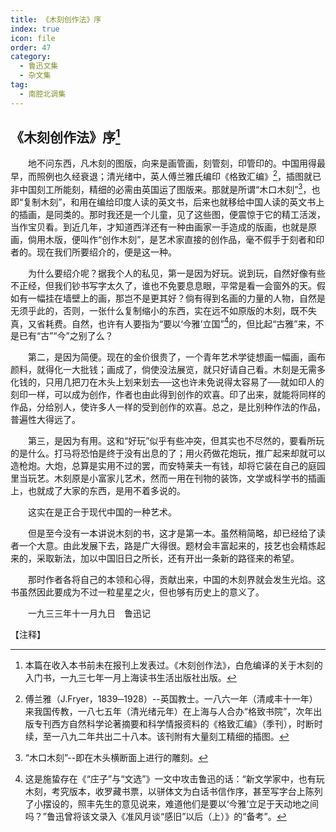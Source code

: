 ```yaml
---
title: 《木刻创作法》序
index: true
icon: file
order: 47
category:
  - 鲁迅文集
  - 杂文集
tag:  
  - 南腔北调集
---
```


## 《木刻创作法》序[^①]

　　地不问东西，凡木刻的图版，向来是画管画，刻管刻，印管印的。中国用得最早，而照例也久经衰退；清光绪中，英人傅兰雅氏编印《格致汇编》[^②]，插图就已非中国刻工所能刻，精细的必需由英国运了图版来。那就是所谓“木口木刻”[^③]，也即“复制木刻”，和用在编给印度人读的英文书，后来也就移给中国人读的英文书上的插画，是同类的。那时我还是一个儿童，见了这些图，便震惊于它的精工活泼，当作宝贝看。到近几年，才知道西洋还有一种由画家一手造成的版画，也就是原画，倘用木版，便叫作“创作木刻”，是艺术家直接的创作品，毫不假手于刻者和印者的。现在我们所要绍介的，便是这一种。

　　为什么要绍介呢？据我个人的私见，第一是因为好玩。说到玩，自然好像有些不正经，但我们钞书写字太久了，谁也不免要息息眼，平常是看一会窗外的天。假如有一幅挂在墙壁上的画，那岂不是更其好？倘有得到名画的力量的人物，自然是无须乎此的，否则，一张什么复制缩小的东西，实在远不如原版的木刻，既不失真，又省耗费。自然，也许有人要指为“要以‘今雅’立国”[^④]的，但比起“古雅”来，不是已有“古”“今”之别了么？

　　第二，是因为简便。现在的金价很贵了，一个青年艺术学徒想画一幅画，画布颜料，就得化一大批钱；画成了，倘使没法展览，就只好请自己看。木刻是无需多化钱的，只用几把刀在木头上划来划去──这也许未免说得太容易了──就如印人的刻印一样，可以成为创作，作者也由此得到创作的欢喜。印了出来，就能将同样的作品，分给别人，使许多人一样的受到创作的欢喜。总之，是比别种作法的作品，普遍性大得远了。

　　第三，是因为有用。这和“好玩”似乎有些冲突，但其实也不尽然的，要看所玩的是什么。打马将恐怕是终于没有出息的了；用火药做花炮玩，推广起来却就可以造枪炮。大炮，总算是实用不过的罢，而安特莱夫一有钱，却将它装在自己的庭园里当玩艺。木刻原是小富家儿艺术，然而一用在刊物的装饰，文学或科学书的插画上，也就成了大家的东西，是用不着多说的。

　　这实在是正合于现代中国的一种艺术。

　　但是至今没有一本讲说木刻的书，这才是第一本。虽然稍简略，却已经给了读者一个大意。由此发展下去，路是广大得很。题材会丰富起来的，技艺也会精炼起来的，采取新法，加以中国旧日之所长，还有开出一条新的路径来的希望。

　　那时作者各将自己的本领和心得，贡献出来，中国的木刻界就会发生光焰。这书虽然因此要成为不过一粒星星之火，但也够有历史上的意义了。

　　一九三三年十一月九日　鲁迅记

【注释】

[^①]:本篇在收入本书前未在报刊上发表过。《木刻创作法》，白危编译的关于木刻的入门书，一九三七年一月上海读书生活出版社出版。

[^②]:傅兰雅（J.Fryer，1839─1928）--英国教士。一八六一年（清咸丰十一年）来我国传教，一八七五年（清光绪元年）在上海与人合办“格致书院”，次年出版专刊西方自然科学论著摘要和科学情报资料的《格致汇编》（季刊），时断时续，至一八九二年共出二十八本。该刊附有大量刻工精细的插图。

[^③]:“木口木刻”--即在木头横断面上进行的雕刻。

[^④]:这是施蛰存在《“庄子”与“文选”》一文中攻击鲁迅的话：“新文学家中，也有玩木刻，考究版本，收罗藏书票，以骈体文为白话书信作序，甚至写字台上陈列了小摆设的，照丰先生的意见说来，难道他们是要以‘今雅’立足于天动地之间吗？”鲁迅曾将该文录入《准风月谈“感旧”以后（上）》的“备考”。
